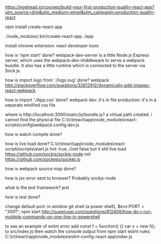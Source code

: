 https://egghead.io/courses/build-your-first-production-quality-react-app?utm_source=drip&utm_medium=email&utm_campaign=production-quality-react

npm install create-react-app

./node_modules/.bin/create-react-app ./app

install chrome extension: react developer tools


how is 'npm start' done?
  webpack-dev-server is a little Node.js Express server, which uses the webpack-dev-middleware to serve a webpack bundle. It also has a little runtime which is connected to the server via Sock.js.

how is import logo from './logo.svg' done?
  webpack
    http://stackoverflow.com/questions/32612912/dynamically-add-images-react-webpack

how is import './App.css' done?
  webpack
    dev: it's in file
    production: it's in a separate minified css file

where is http://localhost:3000/static/js/bundle.js?
    a virtual path created. i cannot find the physical file
      C:\lc\treact\app\node_modules\react-scripts\config\webpack.config.dev.js

how is watch compile done?

how is live load done?
  C:\lc\treact\app\node_modules\react-scripts\scripts\start.js
    hot: true, //set false but it still live load
    https://github.com/sockjs/sockjs-node
    not https://github.com/socketio/socket.io

how is webpack source map done?

how is jsx error sent to browser?
  Probably sockjs-node

what is the test framework?
  jest

how is test done?

change default port:
  in window git shell (a power shell), $env:PORT = "3001"; npm start
    http://superuser.com/questions/612409/how-do-i-run-multiple-commands-on-one-line-in-powershell

to see an example of eslint error
add
  const f = function() {}
    var x = new f();
    to src/index.js
    then watch the console output from npm start
eslint rules: C:\lc\treact\app\node_modules\eslint-config-react-app\index.js

   
